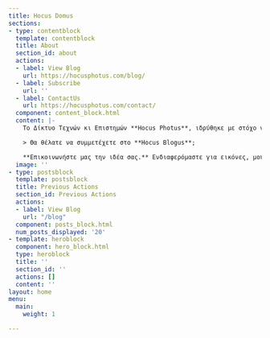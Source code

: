 ```yaml
---
title: Hocus Domus
sections:
- type: contentblock
  template: contentblock
  title: About
  section_id: about
  actions:
  - label: View Blog
    url: https://hocusphotus.com/blog/
  - label: Subscribe
    url: ''
  - label: ContactUs
    url: https://hocusphotus.com/contact/
  component: content_block.html
  content: |-
    Το Δίκτυο Τεχνών κι Επιστημών **Hocus Photus**, ιδρύθηκε με στόχο να συνδέσει και να ενώσει όλους όσους ενδιαφέρονται για μια βαθύτερη προσέγγιση της Τέχνης και για την εξέλιξή της. Για το λόγο αυτό, αποφασίσαμε να ξεκινήσουμε αυτό το **blog**, δημιουργώντας έτσι, δειλά, μια εστία, με την ελπίδα της ανεύρεσης και συνεύρεσης φίλων που διψούν γι’ αναζήτηση και δράση. Για γνώση και για μοίρασμα.

    > Θα θέλατε να συμμετέχετε στο **Hocus Blogus**;

    **Επικοινωνήστε μας την ιδέα σας.** Ενδιαφερόμαστε για εικόνες, μουσική και κείμενα που μπορεί να αφορούν σε διαφορετικούς τομείς της Τέχνης, αλλά και της Επιστήμης, όταν σχετίζεται με την Τέχνη.
  image: ''
- type: postsblock
  template: postsblock
  title: Previous Actions
  section_id: Previous Actions
  actions:
  - label: View Blog
    url: "/blog"
  component: posts_block.html
  num_posts_displayed: '20'
- template: heroblock
  component: hero_block.html
  type: heroblock
  title: ''
  section_id: ''
  actions: []
  content: ''
layout: home
menu:
  main:
    weight: 1

---
```

